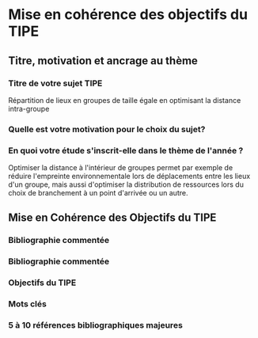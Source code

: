 # Mise en cohérence des objectifs du TIPE
## Titre, motivation et ancrage au thème
### Titre de votre sujet TIPE
Répartition de lieux en groupes de taille égale en optimisant la distance intra-groupe
### Quelle est votre motivation pour le choix du sujet?

### En quoi votre étude s'inscrit-elle dans le thème de l'année ? 
Optimiser la distance à l'intérieur de groupes permet par exemple de réduire l'empreinte environnementale lors de déplacements entre les lieux d'un groupe, mais aussi d'optimiser la distribution de ressources lors du choix de branchement à un point d'arrivée ou un autre.

## Mise en Cohérence des Objectifs du TIPE
### Bibliographie commentée

### Bibliographie commentée

### Objectifs du TIPE

### Mots clés

### 5 à 10 références bibliographiques majeures
